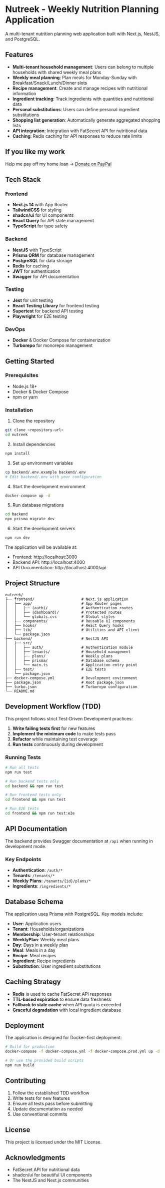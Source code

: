 # Nutreek - Weekly Nutrition Planning Application

A multi-tenant nutrition planning web application built with Next.js, NestJS, and PostgreSQL.

## Features

- **Multi-tenant household management**: Users can belong to multiple households with shared weekly meal plans
- **Weekly meal planning**: Plan meals for Monday-Sunday with Breakfast/Snack/Lunch/Dinner slots
- **Recipe management**: Create and manage recipes with nutritional information
- **Ingredient tracking**: Track ingredients with quantities and nutritional data
- **Personal substitutions**: Users can define personal ingredient substitutions
- **Shopping list generation**: Automatically generate aggregated shopping lists
- **API integration**: Integration with FatSecret API for nutritional data
- **Caching**: Redis caching for API responses to reduce rate limits

## If you like my work
Help me pay off my home loan → [Donate on PayPal](https://paypal.me/ruggierocarlo)

## Tech Stack

### Frontend
- **Next.js 14** with App Router
- **TailwindCSS** for styling
- **shadcn/ui** for UI components
- **React Query** for API state management
- **TypeScript** for type safety

### Backend
- **NestJS** with TypeScript
- **Prisma ORM** for database management
- **PostgreSQL** for data storage
- **Redis** for caching
- **JWT** for authentication
- **Swagger** for API documentation

### Testing
- **Jest** for unit testing
- **React Testing Library** for frontend testing
- **Supertest** for backend API testing
- **Playwright** for E2E testing

### DevOps
- **Docker** & Docker Compose for containerization
- **Turborepo** for monorepo management

## Getting Started

### Prerequisites
- Node.js 18+
- Docker & Docker Compose
- npm or yarn

### Installation

1. Clone the repository
```bash
git clone <repository-url>
cd nutreek
```

2. Install dependencies
```bash
npm install
```

3. Set up environment variables
```bash
cp backend/.env.example backend/.env
# Edit backend/.env with your configuration
```

4. Start the development environment
```bash
docker-compose up -d
```

5. Run database migrations
```bash
cd backend
npx prisma migrate dev
```

6. Start the development servers
```bash
npm run dev
```

The application will be available at:
- Frontend: http://localhost:3000
- Backend API: http://localhost:4000
- API Documentation: http://localhost:4000/api

## Project Structure

```
nutreek/
├── frontend/                     # Next.js application
│   ├── app/                      # App Router pages
│   │   ├── (auth)/               # Authentication routes
│   │   ├── (dashboard)/          # Protected routes
│   │   └── globals.css           # Global styles
│   ├── components/               # Reusable UI components
│   ├── hooks/                    # React Query hooks
│   ├── lib/                      # Utilities and API client
│   └── package.json
├── backend/                      # NestJS API
│   ├── src/
│   │   ├── auth/                 # Authentication module
│   │   ├── tenants/              # Household management
│   │   ├── plans/                # Weekly plans
│   │   ├── prisma/               # Database schema
│   │   └── main.ts               # Application entry point
│   ├── test/                     # E2E tests
│   └── package.json
├── docker-compose.yml            # Development environment
├── package.json                  # Root package.json
├── turbo.json                    # Turborepo configuration
└── README.md
```

## Development Workflow (TDD)

This project follows strict Test-Driven Development practices:

1. **Write failing tests first** for new features
2. **Implement the minimum code** to make tests pass
3. **Refactor** while maintaining test coverage
4. **Run tests** continuously during development

### Running Tests

```bash
# Run all tests
npm run test

# Run backend tests only
cd backend && npm run test

# Run frontend tests only
cd frontend && npm run test

# Run E2E tests
cd frontend && npm run test:e2e
```

## API Documentation

The backend provides Swagger documentation at `/api` when running in development mode.

### Key Endpoints

- **Authentication**: `/auth/*`
- **Tenants**: `/tenants/*`
- **Weekly Plans**: `/tenants/{id}/plans/*`
- **Ingredients**: `/ingredients/*`

## Database Schema

The application uses Prisma with PostgreSQL. Key models include:

- **User**: Application users
- **Tenant**: Households/organizations
- **Membership**: User-tenant relationships
- **WeeklyPlan**: Weekly meal plans
- **Day**: Days in a weekly plan
- **Meal**: Meals in a day
- **Recipe**: Meal recipes
- **Ingredient**: Recipe ingredients
- **Substitution**: User ingredient substitutions

## Caching Strategy

- **Redis** is used to cache FatSecret API responses
- **TTL-based expiration** to ensure data freshness
- **Fallback to stale cache** when API quota is exceeded
- **Graceful degradation** with local ingredient database

## Deployment

The application is designed for Docker-first deployment:

```bash
# Build for production
docker-compose -f docker-compose.yml -f docker-compose.prod.yml up -d

# Or use the provided build scripts
npm run build
```

## Contributing

1. Follow the established TDD workflow
2. Write tests for new features
3. Ensure all tests pass before submitting
4. Update documentation as needed
5. Use conventional commits

## License

This project is licensed under the MIT License.

## Acknowledgments

- FatSecret API for nutritional data
- shadcn/ui for beautiful UI components
- The NestJS and Next.js communities
